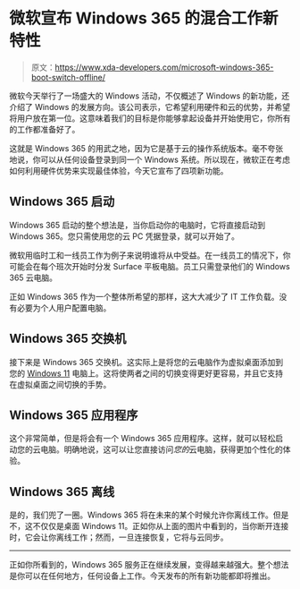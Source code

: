 # 微软宣布 Windows 365 的混合工作新特性

> 原文：<https://www.xda-developers.com/microsoft-windows-365-boot-switch-offline/>

微软今天举行了一场盛大的 Windows 活动，不仅概述了 Windows 的新功能，还介绍了 Windows 的发展方向。该公司表示，它希望利用硬件和云的优势，并希望将用户放在第一位。这意味着我们的目标是你能够拿起设备并开始使用它，你所有的工作都准备好了。

这就是 Windows 365 的用武之地，因为它是基于云的操作系统版本。毫不夸张地说，你可以从任何设备登录到同一个 Windows 系统。所以现在，微软正在考虑如何利用硬件优势来实现最佳体验，今天它宣布了四项新功能。

## Windows 365 启动

Windows 365 启动的整个想法是，当你启动你的电脑时，它将直接启动到 Windows 365。您只需使用您的云 PC 凭据登录，就可以开始了。

微软用临时工和一线员工作为例子来说明谁将从中受益。在一线员工的情况下，你可能会在每个班次开始时分发 Surface 平板电脑。员工只需登录他们的 Windows 365 云电脑。

正如 Windows 365 作为一个整体所希望的那样，这大大减少了 IT 工作负载。没有必要为个人用户配置电脑。

## Windows 365 交换机

接下来是 Windows 365 交换机。这实际上是将您的云电脑作为虚拟桌面添加到您的 [Windows 11](https://www.xda-developers.com/windows-11/) 电脑上。这将使两者之间的切换变得更好更容易，并且它支持在虚拟桌面之间切换的手势。

## Windows 365 应用程序

这个非常简单，但是将会有一个 Windows 365 应用程序。这样，就可以轻松启动您的云电脑。明确地说，这可以让您直接访问*您的*云电脑，获得更加个性化的体验。

## Windows 365 离线

是的，我们兜了一圈。Windows 365 将在未来的某个时候允许你离线工作。但是不，这不仅仅是桌面 Windows 11。正如你从上面的图片中看到的，当你断开连接时，它会让你离线工作；然而，一旦连接恢复，它将与云同步。

* * *

正如你所看到的，Windows 365 服务正在继续发展，变得越来越强大。整个想法是你可以在任何地方，任何设备上工作。今天发布的所有新功能都即将推出。